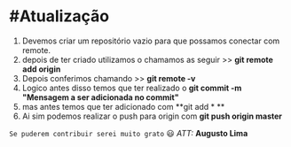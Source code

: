 # #Atualização

1. Devemos criar um repositório vazio para que possamos conectar com remote.
2. depois de ter criado utilizamos o chamamos as seguir >>  **git remote add origin**  _<url do github do rempositorio>_ 
3. Depois conferimos chamando >>  **git remote -v**
4. Logico antes disso temos que ter realizado o  **git commit -m "Mensagem a ser adicionada no commit"** 
5. mas antes temos que ter adicionado com **git add * **
6. Ai sim podemos realizar o push para origin com **git push origin master**



`Se puderem contribuir serei muito grato` :smiley: *ATT:* **Augusto Lima**





